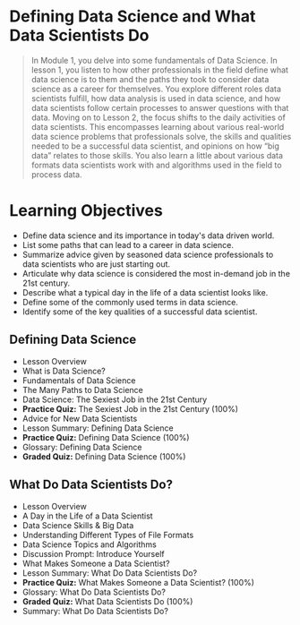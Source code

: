 # Defining Data Science and What Data Scientists Do
> In Module 1, you delve into some fundamentals of Data Science. In lesson 1, you listen to how other professionals in the field define what data science is to them and the paths they took to consider data science as a career for themselves. You explore different roles data scientists fulfill, how data analysis is used in data science, and how data scientists follow certain processes to answer questions with that data. Moving on to Lesson 2, the focus shifts to the daily activities of data scientists. This encompasses learning about various real-world data science problems that professionals solve, the skills and qualities needed to be a successful data scientist, and opinions on how “big data” relates to those skills. You also learn a little about various data formats data scientists work with and algorithms used in the field to process data.
# Learning Objectives
- Define data science and its importance in today's data driven world.
- List some paths that can lead to a career in data science.
- Summarize advice given by seasoned data science professionals to data scientists who are just starting out.
- Articulate why data science is considered the most in-demand job in the 21st century.
- Describe what a typical day in the life of a data scientist looks like.
- Define some of the commonly used terms in data science.
- Identify some of the key qualities of a successful data scientist.
## Defining Data Science
- Lesson Overview
- What is Data Science?
- Fundamentals of Data Science
- The Many Paths to Data Science
- Data Science: The Sexiest Job in the 21st Century
- **Practice Quiz:** The Sexiest Job in the 21st Century (100%)
- Advice for New Data Scientists
- Lesson Summary: Defining Data Science
- **Practice Quiz:** Defining Data Science (100%)
- Glossary: Defining Data Science
- **Graded Quiz:** Defining Data Science (100%)

## What Do Data Scientists Do?
- Lesson Overview
- A Day in the Life of a Data Scientist
- Data Science Skills & Big Data
- Understanding Different Types of File Formats
- Data Science Topics and Algorithms
- Discussion Prompt: Introduce Yourself
- What Makes Someone a Data Scientist?
- Lesson Summary: What Do Data Scientists Do?
- **Practice Quiz:** What Makes Someone a Data Scientist? (100%)
- Glossary: What Do Data Scientists Do?
- **Graded Quiz:** What Data Scientists Do (100%)
- Summary: What Do Data Scientists Do?
